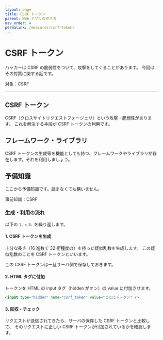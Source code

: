 ```yaml
---
layout: page
title: CSRF トークン
parent: Web アプリの守り方
nav_order: 4
permalink: /measures/csrf-token/
---
```


# CSRF トークン

ハッカーは CSRF の脆弱性をついて、攻撃をしてくることがあります。
今回はその対策に関する話です。

対象：CSRF

---

## CSRF トークン

CSRF（クロスサイトリクエストフォージェリ）という攻撃・脆弱性があります。
これを解決する手段が CSRF トークンの利用です。

## フレームワーク・ライブラリ

CSRF トークンの生成等を機能としても持つ、フレームワークやライブラリが存在します。それを利用しましょう。

## 予備知識

ここから予備知識です。読まなくても構いません。

事前知識：CSRF

### 生成・利用の流れ

以下の `1.` ~ `3.` を繰り返します。

#### 1. CSRF トークンを生成

十分な長さ（16 進数で 32 桁程度の）を持った疑似乱数を生成します。
この疑似乱数のことを CSRF トークンといいます。

この CSRF トークンは一旦サーバ側で保存しておきます。

#### 2. HTML タグに付加

トークンを HTML の input タグ（hidden がオン）の value に付加させます。

```html
<input type="hidden" name="csrf_token" value="ここにトークン" />
```

#### 3. 回収・チェック

リクエストが送信されてきたら、サーバの保存した CSRF トークンと比較して、
そのリクエストに正しい CSRF トークンが付加されているかを確認します。

<!-- TODO: 図を書く >
